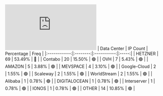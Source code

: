 ![Diagramm](https://github.com/obajay/StateSync-snapshots/blob/main/Projects/Dymension/1/README.md)
| Data Center | IP Count | Percentage | Freq |
|:------------:|:--------:|:-----------:|:-----:|
| HETZNER | 69 | 53.49% | 🔴 |
| Contabo | 20 | 15.50% | 🟢 |
| OVH | 7 | 5.43% | 🟢 |
| AMAZON | 5 | 3.88% | 🟢 |
| MEVSPACE | 4 | 3.10% | 🟢 |
| Google-Cloud | 2 | 1.55% | 🟢 |
| Scaleway | 2 | 1.55% | 🟢 |
| WorldStream | 2 | 1.55% | 🟢 |
| Alibaba | 1 | 0.78% | 🟢 |
| DIGITALOCEAN | 1 | 0.78% | 🟢 |
| Interserver | 1 | 0.78% | 🟢 |
| IONOS | 1 | 0.78% | 🟢 |
| OTHER | 14 | 10.85% | 🟢 |